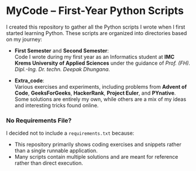 # MyCode – First-Year Python Scripts

I created this repository to gather all the Python scripts I wrote when I first started learning Python. These scripts are organized into directories based on my journey:

- **First Semester** and **Second Semester**:  
  Code I wrote during my first year as an Informatics student at **IMC Krems University of Applied Sciences** under the guidance of *Prof. (FH). Dipl.-Ing. Dr. techn. Deepak Dhungana*.

- **Extra_code**:  
  Various exercises and experiments, including problems from **Advent of Code**, **GeeksForGeeks**, **HackerRank**, **Project Euler**, and **PYnative**. Some solutions are entirely my own, while others are a mix of my ideas and interesting tricks found online.

### No Requirements File?
I decided not to include a `requirements.txt` because:
- This repository primarily shows coding exercises and snippets rather than a single runnable application.
- Many scripts contain multiple solutions and are meant for reference rather than direct execution.
